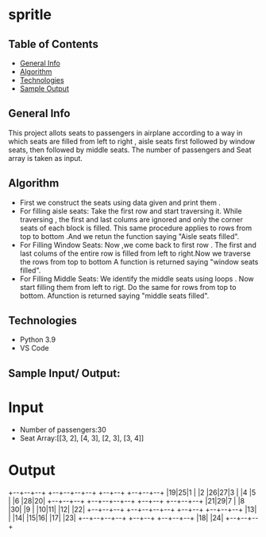 # spritle

## Table of Contents

* [General Info](#general-info)
* [Algorithm](#algorithm)
* [Technologies](#technologies)
* [Sample Output](sample-output)

## General Info
This project allots seats to passengers in airplane according to a way in which seats are filled from left to right , aisle seats first followed by window seats, then followed by middle seats.
The number of passengers and Seat array is taken as input.

## Algorithm

* First we construct the seats using data given and print them .
* For filling aisle seats:
     Take the first row and start traversing it.
     While traversing , the first and last colums are ignored and only the corner seats of each block is filled.
     This same procedure applies to rows from top to bottom .And we retun the function saying "Aisle seats filled".
* For Filling Window Seats:
     Now ,we come back to first row .
     The first and last colums of the entire row is filled from left to right.Now we traverse the rows from top to bottom 
     A function is returned saying "window seats filled".
* For Filling Middle Seats:
     We identify the middle seats using loops .
     Now start filling them from left to rigt.
     Do the same for rows from top to bottom. Afunction is returned saying "middle seats filled".
     
## Technologies

* Python 3.9
* VS Code

## Sample Input/ Output:
# Input

* Number of passengers:30
* Seat Array:[[3, 2], [4, 3], [2, 3], [3, 4]]

# Output

+--+--+--+    +--+--+--+--+    +--+--+    +--+--+--+
|19|25|1 |    |2 |26|27|3 |    |4 |5 |    |6 |28|20|
+--+--+--+    +--+--+--+--+    +--+--+    +--+--+--+
|21|29|7 |    |8 |30|  |9 |    |10|11|    |12|  |22|
+--+--+--+    +--+--+--+--+    +--+--+    +--+--+--+
              |13|  |  |14|    |15|16|    |17|  |23|
              +--+--+--+--+    +--+--+    +--+--+--+
                                          |18|  |24|
                                          +--+--+--+
